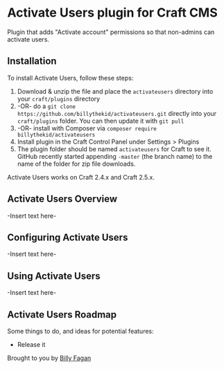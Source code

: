 # Activate Users plugin for Craft CMS

Plugin that adds "Activate account" permissions so that non-admins can activate users.

## Installation

To install Activate Users, follow these steps:

1. Download & unzip the file and place the `activateusers` directory into your `craft/plugins` directory
2.  -OR- do a `git clone https://github.com/billythekid/activateusers.git` directly into your `craft/plugins` folder.  You can then update it with `git pull`
3.  -OR- install with Composer via `composer require billythekid/activateusers`
4. Install plugin in the Craft Control Panel under Settings > Plugins
5. The plugin folder should be named `activateusers` for Craft to see it.  GitHub recently started appending `-master` (the branch name) to the name of the folder for zip file downloads.

Activate Users works on Craft 2.4.x and Craft 2.5.x.

## Activate Users Overview

-Insert text here-

## Configuring Activate Users

-Insert text here-

## Using Activate Users

-Insert text here-

## Activate Users Roadmap

Some things to do, and ideas for potential features:

* Release it

Brought to you by [Billy Fagan](https://billyfagan.co.uk)
